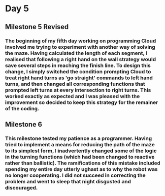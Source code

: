 # Day 5 
## Milestone 5 Revised
### The beginning of my fifth day working on programming Cloud involved me trying to experiment with another way of solving the maze. Having calculated the length of each segment, I realised that following a right hand on the wall strategy would save several steps in reaching the finish line. To design this change, I simply switched the condition prompting Cloud to treat right hand turns as 'go straight' commands to left hand turns, and then changed all corresponding functions that prompted left turns at every intersection to right turns. This worked exactly as expected and I was pleased with the improvement so decided to keep this strategy for the remainer of the coding. 

## Milestone 6
### This milestone tested my patience as a programmer. Having tried to implement a means for reducing the path of the maze to its simplest form, I inadvertently changed some of the logic in the turning functions (which had been changed to reactive rather than ballistic). The ramifications of this mistake included spending my entire day utterly ughast as to why the robot was no longer cooperating. I did not succeed in correcting the problem and went to sleep that night disgusted and discouraged. 
